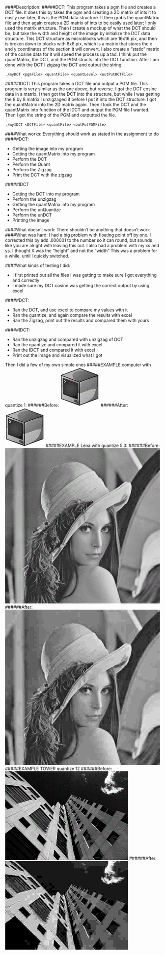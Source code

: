 ####Description:
#####DCT:
This program takes a pgm file and creates a DCT file. It does this by takes the pgm and creating a 2D matrix of ints it to easily use later, this is the PGM data structure. It then grabs the quantMatrix file and then again creates a 2D matrix of ints to be easily used later; I only used the matrix structure. Then I create a mockup of what the DCT should be, but take the width and height of the image by initialize the DCT data structure. This DCT structure as microblocks which are 16x16 pix, and then is broken down to blocks with 8x8 pix, which is a matrix that stores the x and y coordinates of the section it will convert. I also create a “static” matrix of the cosine data for it will speed the process up a tad. I think put the quantMatrix, the DCT, and the PGM structs into the DCT function. After I am done with the DCT I zigzag the DCT and output the string.

    ./myDCT <pgmFile> <quantFile> <quantLevel> <outPutDCTFile>
#####IDCT:
This program takes a DCT file and output a PGM file. This program is very similar as the one above, but reverse. I got the DCT cosine data in a matrix. I then got the DCT into the structure, but while I was getting the 8 by 8 matrix I unzigzaged it before I put it into the DCT structure.  I got the quantMatrix into the 2D matrix again. Then I took the DCT and the quantMatrix into function of the IDCT and output the PGM file I wanted. Then I got the string of the PGM and outputted the file. 

    ./myIDCT <DCTFile> <quantFile> <outPutPGMFile>
####What works:
Everything should work as stated in the assignment to do
#####DCT:
*	Getting the image into my program
*	Getting the quantMatrix into my program
*	Perform the DCT
*	Perform the Quant
*	Perform the Zigzag
*	Print the DCT with the zigzag

#####IDCT
*	Getting the DCT into my program
*	Perform the unzigzag
*	Getting the quantMatrix into my program
*	Perform the unQuantize
*	Perform the unDCT
*	Printing the image

####What doesn’t work:
There shouldn’t be anything that doesn’t work
####What was hard:
I had a big problem with floating point off by one. I corrected this by add .000001 to the number so it can round, but sounds like you are alright with leaving this out. I also had a problem with my xs and ys. I thought X was the “height” and not the “width” This was a problem for a while, until I quickly switched. 

####What kinds of testing I did:
*	I first printed out all the files I was getting to make sure I got everything and correctly
*	I made sure my DCT cosine was getting the correct output by using excel

#####DCT:
*	Ran the DCT, and use excel to compare my values with it
*	Ran the quantize, and again compare the results with excel
*	Ran the Zigzag, print out the results and compared them with yours

#####IDCT:
*	Ran the unzigzag and compared with unzigzag of DCT
*	Ran the quantize and compared it with excel
*	Ran the  IDCT and compared it with excel
*	Print out the image and visualized what I got

Then I did a few of my own simple ones
#####EXAMPLE computer with quantize 1:
######Before:
![alt text](https://github.com/ThomasNelson383/SimpleJPEGCompressor/blob/master/Examples/computerBefore.gif)
######After:
![alt text](https://github.com/ThomasNelson383/SimpleJPEGCompressor/blob/master/Examples/computerAfter.gif)
#####EXAMPLE Lena with quantize 5.3:
######Before:
![alt text](https://github.com/ThomasNelson383/SimpleJPEGCompressor/blob/master/Examples/lenaBefore.gif)
######After:
![alt text](https://github.com/ThomasNelson383/SimpleJPEGCompressor/blob/master/Examples/lenaAfter.gif)
#####EXAMPLE TOWER quantize 12
######Before:
![alt text](https://github.com/ThomasNelson383/SimpleJPEGCompressor/blob/master/Examples/towerBefore.gif)
######After:
![alt text](https://github.com/ThomasNelson383/SimpleJPEGCompressor/blob/master/Examples/towerAfter.gif)
